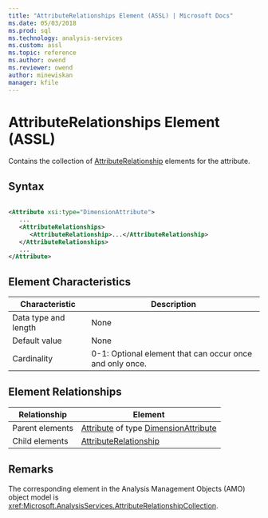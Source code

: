 ```yaml
---
title: "AttributeRelationships Element (ASSL) | Microsoft Docs"
ms.date: 05/03/2018
ms.prod: sql
ms.technology: analysis-services
ms.custom: assl
ms.topic: reference
ms.author: owend
ms.reviewer: owend
author: minewiskan
manager: kfile
---
```

# AttributeRelationships Element (ASSL)

  Contains the collection of [AttributeRelationship](objects/attributerelationship-element-assl.md) elements for the attribute.  
  
## Syntax  
  
```xml  
  
<Attribute xsi:type="DimensionAttribute">  
   ...  
   <AttributeRelationships>  
      <AttributeRelationship>...</AttributeRelationship>  
   </AttributeRelationships>  
   ...  
</Attribute>  
```  
  
## Element Characteristics  
  
|Characteristic|Description|  
|--------------------|-----------------|  
|Data type and length|None|  
|Default value|None|  
|Cardinality|0-1: Optional element that can occur once and only once.|  
  
## Element Relationships  
  
|Relationship|Element|  
|------------------|-------------|  
|Parent elements|[Attribute](objects/attribute-element-assl.md) of type [DimensionAttribute](data-type/dimensionattribute-data-type-assl.md)|  
|Child elements|[AttributeRelationship](objects/attributerelationship-element-assl.md)|  
  
## Remarks  
 The corresponding element in the Analysis Management Objects (AMO) object model is <xref:Microsoft.AnalysisServices.AttributeRelationshipCollection>.  
